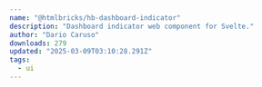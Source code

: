```yaml
---
name: "@htmlbricks/hb-dashboard-indicator"
description: "Dashboard indicator web component for Svelte."
author: "Dario Caruso"
downloads: 279
updated: "2025-03-09T03:10:28.291Z"
tags: 
  - ui
---
```

